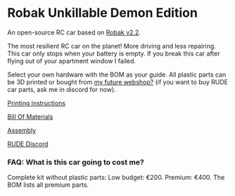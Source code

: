 # Robak Unkillable Demon Edition

An open-source RC car based on [Robak v2.2](https://github.com/robaki-dev/robak/).

The most resilient RC car on the planet! More driving and less repairing. This car only stops when your battery is empty. If you break this car after flying out of your apartment window I failed.

Select your own hardware with the BOM as your guide. All plastic parts can be 3D printed or bought from [my future webshop?]() (if you want to buy RUDE car parts, ask me in discord for now).

[Printing instructions](docs/printing.md)

[Bill Of Materials](docs/BOM.md)

[Assembly](docs/Assembly.md)

[RUDE Discord](https://discord.gg/Cc8tsbZAE3)


### FAQ: What is this car going to cost me?

Complete kit without plastic parts: Low budget: €200. Premium: €400. The BOM lists all premium parts.